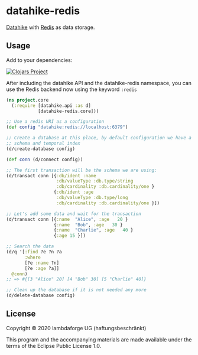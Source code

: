 # datahike-redis

[Datahike](https://github.com/replikativ/datahike) with [Redis](https://github.com/antirez/redis/) as data storage.


## Usage

Add to your dependencies:

[![Clojars Project](https://img.shields.io/clojars/v/io.replikativ/datahike-redis.svg)](https://clojars.org/io.replikativ/datahike-redis)

After including the datahike API and the datahike-redis namespace, you can use the Redis backend now using the keyword `:redis`

```clojure
(ns project.core
  (:require [datahike.api :as d]
            [datahike-redis.core]))

;; Use a redis URI as a configuration
(def config "datahike:redis://localhost:6379")

;; Create a database at this place, by default configuration we have a strict
;; schema and temporal index
(d/create-database config)

(def conn (d/connect config))

;; The first transaction will be the schema we are using:
(d/transact conn [{:db/ident :name
                   :db/valueType :db.type/string
                   :db/cardinality :db.cardinality/one }
                  {:db/ident :age
                   :db/valueType :db.type/long
                   :db/cardinality :db.cardinality/one }])

;; Let's add some data and wait for the transaction
(d/transact conn [{:name  "Alice", :age   20 }
                  {:name  "Bob", :age   30 }
                  {:name  "Charlie", :age   40 }
                  {:age 15 }])

;; Search the data
(d/q '[:find ?e ?n ?a
       :where
       [?e :name ?n]
       [?e :age ?a]]
  @conn)
;; => #{[3 "Alice" 20] [4 "Bob" 30] [5 "Charlie" 40]}

;; Clean up the database if it is not needed any more
(d/delete-database config)
```


## License

Copyright © 2020  lambdaforge UG (haftungsbeschränkt)

This program and the accompanying materials are made available under the terms of the Eclipse Public License 1.0.

